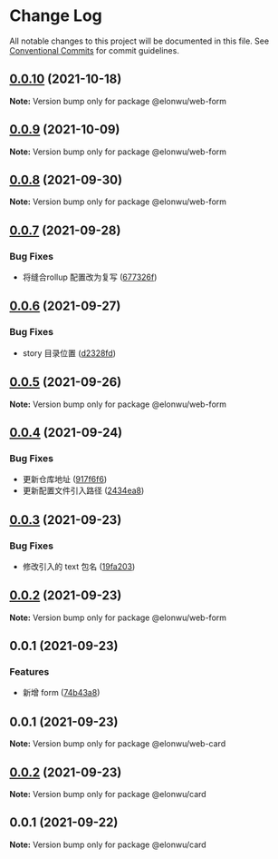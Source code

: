 # Change Log

All notable changes to this project will be documented in this file.
See [Conventional Commits](https://conventionalcommits.org) for commit guidelines.

## [0.0.10](https://github.com/ElonWu/elonwu_ui/compare/@elonwu/web-form@0.0.9...@elonwu/web-form@0.0.10) (2021-10-18)

**Note:** Version bump only for package @elonwu/web-form





## [0.0.9](https://github.com/ElonWu/elonwu_ui/compare/@elonwu/web-form@0.0.8...@elonwu/web-form@0.0.9) (2021-10-09)

**Note:** Version bump only for package @elonwu/web-form





## [0.0.8](https://github.com/ElonWu/elonwu_ui/compare/@elonwu/web-form@0.0.7...@elonwu/web-form@0.0.8) (2021-09-30)

**Note:** Version bump only for package @elonwu/web-form





## [0.0.7](https://github.com/ElonWu/elonwu_ui/compare/@elonwu/web-form@0.0.6...@elonwu/web-form@0.0.7) (2021-09-28)


### Bug Fixes

* 将缝合rollup 配置改为复写 ([677326f](https://github.com/ElonWu/elonwu_ui/commit/677326fb522e0e85f68ea2e6b9b2683e07f3f423))





## [0.0.6](https://github.com/ElonWu/elonwu_ui/compare/@elonwu/web-form@0.0.5...@elonwu/web-form@0.0.6) (2021-09-27)


### Bug Fixes

* story 目录位置 ([d2328fd](https://github.com/ElonWu/elonwu_ui/commit/d2328fd217b799b1522c06d2bd2e52e2911d5f61))





## [0.0.5](https://github.com/ElonWu/elonwu_ui/compare/@elonwu/web-form@0.0.4...@elonwu/web-form@0.0.5) (2021-09-26)

**Note:** Version bump only for package @elonwu/web-form





## [0.0.4](https://github.com/ElonWu/elonwu_ui/compare/@elonwu/web-form@0.0.3...@elonwu/web-form@0.0.4) (2021-09-24)


### Bug Fixes

* 更新仓库地址 ([917f6f6](https://github.com/ElonWu/elonwu_ui/commit/917f6f6cf2264b35910a944b2b06754027b59099))
* 更新配置文件引入路径 ([2434ea8](https://github.com/ElonWu/elonwu_ui/commit/2434ea87c33a4b9fd6fee7b23abdc6f19e1386c7))





## [0.0.3](https://github.com/ElonWu/elonwu_ui/compare/@elonwu/web-form@0.0.2...@elonwu/web-form@0.0.3) (2021-09-23)

### Bug Fixes

- 修改引入的 text 包名 ([19fa203](https://github.com/ElonWu/elonwu_ui/commit/19fa203bbbe4442de7caa10d017c52c3df9fa967))

## [0.0.2](https://github.com/ElonWu/elonwu_ui/compare/@elonwu/web-form@0.0.1...@elonwu/web-form@0.0.2) (2021-09-23)

**Note:** Version bump only for package @elonwu/web-form

## 0.0.1 (2021-09-23)

### Features

- 新增 form ([74b43a8](https://github.com/ElonWu/elonwu_ui/commit/74b43a8387e1fb0f3495e16161d49d816254a4dc))

## 0.0.1 (2021-09-23)

**Note:** Version bump only for package @elonwu/web-card

## [0.0.2](https://github.com/ElonWu/elonwu_ui/compare/@elonwu/card@0.0.1...@elonwu/card@0.0.2) (2021-09-23)

**Note:** Version bump only for package @elonwu/card

## 0.0.1 (2021-09-22)

**Note:** Version bump only for package @elonwu/card
